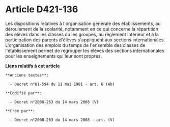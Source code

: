 # Article D421-136

Les dispositions relatives à l'organisation générale des établissements, au déroulement de la scolarité, notamment en ce qui
concerne la répartition des élèves dans les classes ou les groupes, au règlement intérieur et à la participation des parents
d'élèves s'appliquent aux sections internationales. L'organisation des emplois du temps de l'ensemble des classes de
l'établissement permet de regrouper les élèves des sections internationales pour les enseignements qui leur sont propres.

**Liens relatifs à cet article**

	**Anciens textes**:

	  - Décret n°81-594 du 11 mai 1981 - art. 6 (Ab)

	**Codifié par**:

	  - Décret n°2008-263 du 14 mars 2008 (V)

	**Créé par**:

	  - Décret n°2008-263 du 14 mars 2008 - art. (V)
